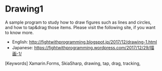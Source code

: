 # Drawing1

A sample program to study how to draw figures such as lines and circles, and how to tap&drag those items. Please visit the following site, if you want to know more.

* English:  http://fightwithprogramming.blogspot.jp/2017/12/drawing-1.html
* Japanese:  https://fightwithprogramming.wordpress.com/2017/12/29/描画-1/

[Keywords]  Xamarin.Forms, SkiaSharp, drawing, tap, drag, tracking, 
